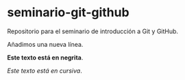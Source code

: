 # seminario-git-github

Repositorio para el seminario de introducción a Git y GitHub.

Añadimos una nueva línea.

**Este texto está en negrita**.

*Este texto está en cursiva*.
